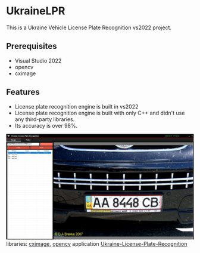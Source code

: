 # UkraineLPR
 This is a Ukraine Vehicle License Plate Recognition vs2022 project.

 ## Prerequisites
- Visual Studio 2022
- opencv
- cximage


## Features

- License plate recognition engine is built in vs2022
- License plate recognition engine is built with only C++ and didn't use any third-party libraries.
- Its accuracy is over 98%.

![more5](images/screenshot.jpg)
libraries: [cximage](https://archive.org/download/third-party-libraries/cximage.zip), [opencv](https://archive.org/download/third-party-libraries/opencv.zip)
application [Ukraine-License-Plate-Recognition](https://archive.org/download/ukraine-license-plate-recognition/Ukraine-License-Plate-Recognition.zip)